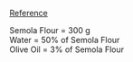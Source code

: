 [Reference](<https://youtu.be/zRRiiWYKJEs>)

Semola Flour = 300 g  
Water = 50% of Semola Flour  
Olive Oil = 3% of Semola Flour
